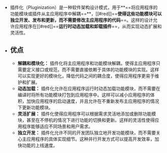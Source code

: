 - 插件化（Pluginization）是一种软件架构设计模式，用于**==将应用程序的功能模块或插件从主应用程序中解耦==**，[[#red]]==**使得这些功能模块可以独立开发、发布和更新，而不需要修改主应用程序的代码**==。这样的设计允许应用程序在[[#red]]==**运行时动态加载和卸载插件**==，从而实现动态扩展和灵活性。
- ## 优点
	- **解耦和模块化：** 插件化将主应用程序和功能模块解耦，使得主应用程序只需要定义接口或规范，而不需要直接依赖于具体的功能模块的实现。这样可以实现更好的模块化，降低代码之间的耦合度，使得应用程序更易于维护和扩展。
	- **动态加载：** 插件化允许在应用程序运行时动态加载功能模块，而不需要在编译时将所有功能模块打包到应用程序中。这样可以减小应用程序的体积，加快应用程序的启动速度，并且允许在不重新发布主应用程序的情况下更新功能模块。
	- **灵活扩展：** 插件化使得应用程序可以根据需求灵活地添加或删除功能模块，甚至在不停机的情况下进行功能的切换和更新。这样的灵活性使得应用程序能够适应不同场景和用户需求。
	- **独立开发：** 插件化允许不同的开发团队独立地开发功能模块，而不需要关心主应用程序的具体实现细节。这种并行开发方式可以提高开发效率，加快功能的上线速度。